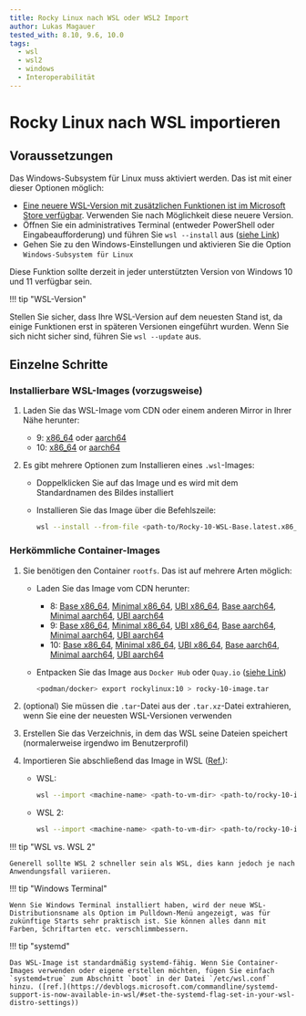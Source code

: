 ```yaml
---
title: Rocky Linux nach WSL oder WSL2 Import
author: Lukas Magauer
tested_with: 8.10, 9.6, 10.0
tags:
  - wsl
  - wsl2
  - windows
  - Interoperabilität
---
```


# Rocky Linux nach WSL importieren

## Voraussetzungen

Das Windows-Subsystem für Linux muss aktiviert werden. Das ist mit einer dieser Optionen möglich:

- [Eine neuere WSL-Version mit zusätzlichen Funktionen ist im Microsoft Store verfügbar](https://apps.microsoft.com/store/detail/windows-subsystem-for-linux/9P9TQF7MRM4R). Verwenden Sie nach Möglichkeit diese neuere Version.
- Öffnen Sie ein administratives Terminal (entweder PowerShell oder Eingabeaufforderung) und führen Sie `wsl --install` aus ([siehe Link](https://docs.microsoft.com/en-us/windows/wsl/install))
- Gehen Sie zu den Windows-Einstellungen und aktivieren Sie die Option `Windows-Subsystem für Linux`

Diese Funktion sollte derzeit in jeder unterstützten Version von Windows 10 und 11 verfügbar sein.

!!! tip "WSL-Version"

   Stellen Sie sicher, dass Ihre WSL-Version auf dem neuesten Stand ist, da einige Funktionen erst in späteren Versionen eingeführt wurden. Wenn Sie sich nicht sicher sind, führen Sie `wsl --update` aus.

## Einzelne Schritte

### Installierbare WSL-Images (vorzugsweise)

1. Laden Sie das WSL-Image vom CDN oder einem anderen Mirror in Ihrer Nähe herunter:

    - 9: [x86_64](https://dl.rockylinux.org/pub/rocky/9/images/x86_64/Rocky-9-WSL-Base.latest.x86_64.wsl) oder [aarch64](https://dl.rockylinux.org/pub/rocky/9/images/aarch64/Rocky-9-WSL-Base.latest.aarch64.wsl)
    - 10: [x86_64](https://dl.rockylinux.org/pub/rocky/10/images/x86_64/Rocky-10-WSL-Base.latest.x86_64.wsl) or [aarch64](https://dl.rockylinux.org/pub/rocky/10/images/aarch64/Rocky-10-WSL-Base.latest.aarch64.wsl)

2. Es gibt mehrere Optionen zum Installieren eines `.wsl`-Images:

    - Doppelklicken Sie auf das Image und es wird mit dem Standardnamen des Bildes installiert
    - Installieren Sie das Image über die Befehlszeile:

        ```sh
        wsl --install --from-file <path-to/Rocky-10-WSL-Base.latest.x86_64.wsl> --name <machine-name>
        ```

### Herkömmliche Container-Images

1. Sie benötigen den Container `rootfs`. Das ist auf mehrere Arten möglich:

    - Laden Sie das Image vom CDN herunter:
        - 8: [Base x86_64](https://dl.rockylinux.org/pub/rocky/8/images/x86_64/Rocky-8-Container-Base.latest.x86_64.tar.xz), [Minimal x86_64](https://dl.rockylinux.org/pub/rocky/8/images/x86_64/Rocky-8-Container-Minimal.latest.x86_64.tar.xz), [UBI x86_64](https://dl.rockylinux.org/pub/rocky/8/images/x86_64/Rocky-8-Container-UBI.latest.x86_64.tar.xz), [Base aarch64](https://dl.rockylinux.org/pub/rocky/8/images/aarch64/Rocky-8-Container-Base.latest.aarch64.tar.xz), [Minimal aarch64](https://dl.rockylinux.org/pub/rocky/8/images/aarch64/Rocky-8-Container-Minimal.latest.aarch64.tar.xz), [UBI aarch64](https://dl.rockylinux.org/pub/rocky/8/images/aarch64/Rocky-8-Container-UBI.latest.aarch64.tar.xz)
        - 9: [Base x86_64](https://dl.rockylinux.org/pub/rocky/9/images/x86_64/Rocky-9-Container-Base.latest.x86_64.tar.xz), [Minimal x86_64](https://dl.rockylinux.org/pub/rocky/9/images/x86_64/Rocky-9-Container-Minimal.latest.x86_64.tar.xz), [UBI x86_64](https://dl.rockylinux.org/pub/rocky/9/images/x86_64/Rocky-9-Container-UBI.latest.x86_64.tar.xz), [Base aarch64](https://dl.rockylinux.org/pub/rocky/9/images/aarch64/Rocky-9-Container-Base.latest.aarch64.tar.xz), [Minimal aarch64](https://dl.rockylinux.org/pub/rocky/9/images/aarch64/Rocky-9-Container-Minimal.latest.aarch64.tar.xz), [UBI aarch64](https://dl.rockylinux.org/pub/rocky/9/images/aarch64/Rocky-9-Container-UBI.latest.aarch64.tar.xz)
        - 10: [Base x86_64](https://dl.rockylinux.org/pub/rocky/10/images/x86_64/Rocky-10-Container-Base.latest.x86_64.tar.xz), [Minimal x86_64](https://dl.rockylinux.org/pub/rocky/10/images/x86_64/Rocky-10-Container-Minimal.latest.x86_64.tar.xz), [UBI x86_64](https://dl.rockylinux.org/pub/rocky/10/images/x86_64/Rocky-10-Container-UBI.latest.x86_64.tar.xz), [Base aarch64](https://dl.rockylinux.org/pub/rocky/10/images/aarch64/Rocky-10-Container-Base.latest.aarch64.tar.xz), [Minimal aarch64](https://dl.rockylinux.org/pub/rocky/10/images/aarch64/Rocky-10-Container-Minimal.latest.aarch64.tar.xz), [UBI aarch64](https://dl.rockylinux.org/pub/rocky/10/images/aarch64/Rocky-10-Container-UBI.latest.aarch64.tar.xz)
    - Entpacken Sie das Image aus `Docker Hub` oder `Quay.io` ([siehe Link](https://docs.microsoft.com/en-us/windows/wsl/use-custom-distro#export-the-tar-from-a-container))

        ```sh
        <podman/docker> export rockylinux:10 > rocky-10-image.tar
        ```

2. (optional) Sie müssen die `.tar`-Datei aus der `.tar.xz`-Datei extrahieren, wenn Sie eine der neuesten WSL-Versionen verwenden
3. Erstellen Sie das Verzeichnis, in dem das WSL seine Dateien speichert (normalerweise irgendwo im Benutzerprofil)
4. Importieren Sie abschließend das Image in WSL ([Ref.](https://docs.microsoft.com/en-us/windows/wsl/use-custom-distro#import-the-tar-file-into-wsl)):

    - WSL:

        ```sh
        wsl --import <machine-name> <path-to-vm-dir> <path-to/rocky-10-image.tar.xz> --version 1
        ```

    - WSL 2:

        ```sh
        wsl --import <machine-name> <path-to-vm-dir> <path-to/rocky-10-image.tar.xz> --version 2
        ```

!!! tip "WSL vs. WSL 2"

    Generell sollte WSL 2 schneller sein als WSL, dies kann jedoch je nach Anwendungsfall variieren.

!!! tip "Windows Terminal"

    Wenn Sie Windows Terminal installiert haben, wird der neue WSL-Distributionsname als Option im Pulldown-Menü angezeigt, was für zukünftige Starts sehr praktisch ist. Sie können alles dann mit Farben, Schriftarten etc. verschlimmbessern.

!!! tip "systemd"

    Das WSL-Image ist standardmäßig systemd-fähig. Wenn Sie Container-Images verwenden oder eigene erstellen möchten, fügen Sie einfach `systemd=true` zum Abschnitt `boot` in der Datei `/etc/wsl.conf` hinzu. ([ref.](https://devblogs.microsoft.com/commandline/systemd-support-is-now-available-in-wsl/#set-the-systemd-flag-set-in-your-wsl-distro-settings))
